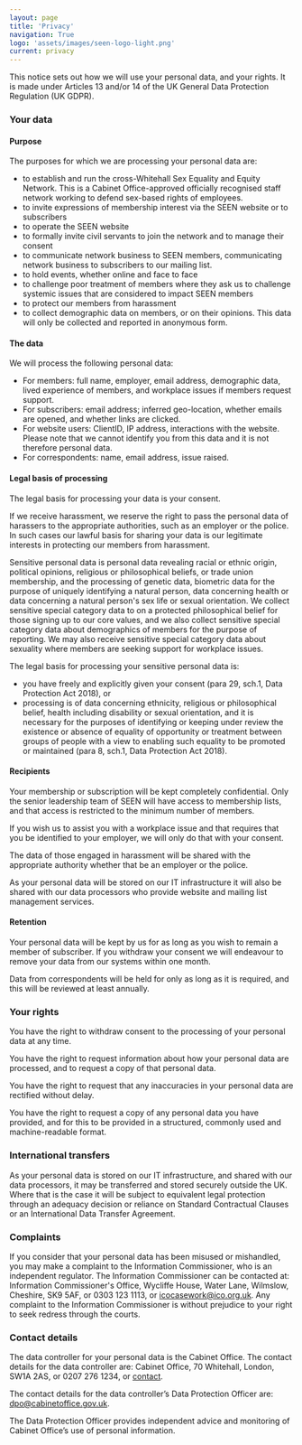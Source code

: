 ```yaml
---
layout: page
title: 'Privacy'
navigation: True
logo: 'assets/images/seen-logo-light.png'
current: privacy
---
```


This notice sets out how we will use your personal data, and your rights. It is made under Articles 13 and/or 14 of the UK General Data Protection Regulation (UK GDPR). 

### Your data 

#### Purpose

The purposes for which we are processing your personal data are: 
- to establish and run the cross-Whitehall Sex Equality and Equity Network. This is a Cabinet Office-approved officially recognised staff network working to defend sex-based rights of employees. 
- to invite expressions of membership interest via the SEEN website or to subscribers
- to operate the SEEN website
- to formally invite civil servants to join the network and to manage their consent
- to communicate network business to SEEN members, communicating network business to subscribers to our mailing list. 
- to hold events, whether online and face to face
- to challenge poor treatment of members where they ask us to challenge systemic issues that are considered to impact SEEN members
- to protect our members from harassment 
- to collect demographic data on members, or on their opinions. This data will only be collected and reported in anonymous form.


#### The data

We will process the following personal data: 
- For members: full name, employer, email address, demographic data, lived experience of members, and workplace issues if members request support. 
- For subscribers: email address; inferred geo-location, whether emails are opened, and whether links are clicked. 
- For website users: ClientID, IP address, interactions with the website. Please note that we cannot identify you from this data and it is not therefore personal data.
- For correspondents: name, email address, issue raised. 


#### Legal basis of processing 

The legal basis for processing your data is your consent. 

If we receive harassment, we reserve the right to pass the personal data of harassers to the appropriate authorities, such as an employer or the police. In such cases our lawful basis for sharing your data is our legitimate interests in protecting our members from harassment. 

Sensitive personal data is personal data revealing racial or ethnic origin, political opinions, religious or philosophical beliefs, or trade union membership, and the processing of genetic data, biometric data for the purpose of uniquely identifying a natural person, data concerning health or data concerning a natural person's sex life or sexual orientation. We collect sensitive special category data to on a protected philosophical belief for those signing up to our core values, and we also collect sensitive special category data about demographics of members for the purpose of reporting. We may also receive sensitive special category data about sexuality where members are seeking support for workplace issues. 

The legal basis for processing your sensitive personal data is: 
- you have freely and explicitly given your consent (para 29, sch.1, Data Protection Act 2018), or
- processing is of data concerning ethnicity, religious or philosophical belief, health including disability or sexual orientation, and it is necessary for the purposes of identifying or keeping under review the existence or absence of equality of opportunity or treatment between groups of people with a view to enabling such equality to be promoted or maintained (para 8, sch.1, Data Protection Act 2018).

#### Recipients

Your membership or subscription will be kept completely confidential. Only the senior leadership team of SEEN will have access to membership lists, and that access is restricted to the minimum number of members. 

If you wish us to assist you with a workplace issue and that requires that you be identified to your employer, we will only do that with your consent. 

The data of those engaged in harassment will be shared with the appropriate authority whether that be an employer or the police. 

As your personal data will be stored on our IT infrastructure it will also be shared with our data processors who provide website and mailing list management services. 

#### Retention 

Your personal data will be kept by us for as long as you wish to remain a member of subscriber. If you withdraw your consent we will endeavour to remove your data from our systems within one month. 

Data from correspondents will be held for only as long as it is required, and this will be reviewed at least annually. 

### Your rights 

You have the right to withdraw consent to the processing of your personal data at any time.

You have the right to request information about how your personal data are processed, and to request a copy of that personal data. 

You have the right to request that any inaccuracies in your personal data are rectified without delay. 

You have the right to request a copy of any personal data you have provided, and for this to be provided in a structured, commonly used and machine-readable format.

### International transfers 

As your personal data is stored on our IT infrastructure, and shared with our data processors, it may be transferred and stored securely outside the UK. Where that is the case it will be subject to equivalent legal protection through an adequacy decision or reliance on Standard Contractual Clauses or an International Data Transfer Agreement.

### Complaints 

If you consider that your personal data has been misused or mishandled, you may make a complaint to the Information Commissioner, who is an independent regulator.  The Information Commissioner can be contacted at:  Information Commissioner's Office, Wycliffe House, Water Lane, Wilmslow, Cheshire, SK9 5AF, or 0303 123 1113, or [icocasework@ico.org.uk](mailto:icocasework@ico.org.uk).  Any complaint to the Information Commissioner is without prejudice to your right to seek redress through the courts. 

### Contact details 

The data controller for your personal data is the Cabinet Office. The contact details for the data controller are: Cabinet Office, 70 Whitehall, London, SW1A 2AS, or 0207 276 1234, or [contact](https://www.gov.uk/guidance/contact-the-cabinet-office). 

The contact details for the data controller’s Data Protection Officer are: [dpo@cabinetoffice.gov.uk](mailto:dpo@cabinetoffice.gov.uk). 

The Data Protection Officer provides independent advice and monitoring of Cabinet Office’s use of personal information.
